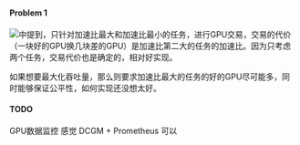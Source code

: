 ### 

#### Problem 1
![](http://latex.codecogs.com/gif.latex?Gandiva_{fair})中提到，只针对加速比最大和加速比最小的任务，进行GPU交易，交易的代价（一块好的GPU换几块差的GPU）是加速比第二大的任务的加速比。因为只考虑两个任务，交易代价也是确定的，相对好实现。

如果想要最大化吞吐量，那么则要求加速比最大的任务的好的GPU尽可能多，同时能够保证公平性，如何实现还没想太好。

#### TODO
GPU数据监控
感觉 DCGM + Prometheus 可以
